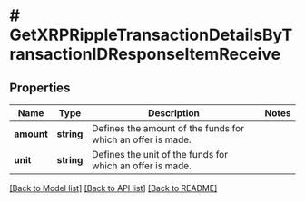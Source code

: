 # # GetXRPRippleTransactionDetailsByTransactionIDResponseItemReceive

## Properties

Name | Type | Description | Notes
------------ | ------------- | ------------- | -------------
**amount** | **string** | Defines the amount of the funds for which an offer is made. |
**unit** | **string** | Defines the unit of the funds for which an offer is made. |

[[Back to Model list]](../../README.md#models) [[Back to API list]](../../README.md#endpoints) [[Back to README]](../../README.md)
